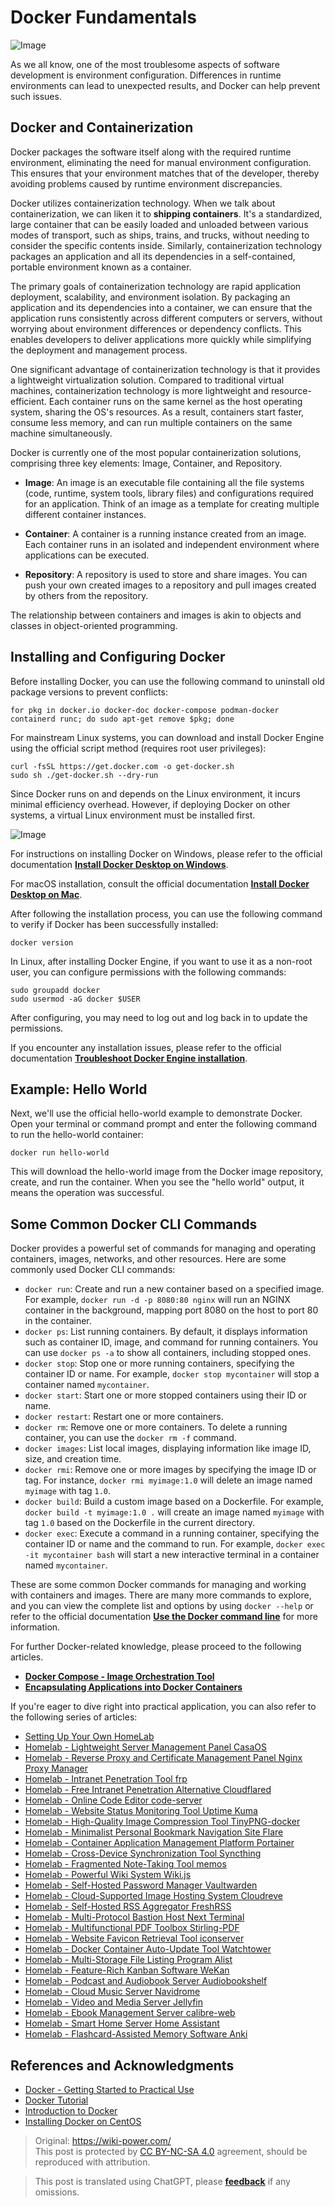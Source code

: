 # Docker Fundamentals

![Image](https://media.wiki-power.com/img/20210116153041.png)

As we all know, one of the most troublesome aspects of software development is environment configuration. Differences in runtime environments can lead to unexpected results, and Docker can help prevent such issues.

## Docker and Containerization

Docker packages the software itself along with the required runtime environment, eliminating the need for manual environment configuration. This ensures that your environment matches that of the developer, thereby avoiding problems caused by runtime environment discrepancies.

Docker utilizes containerization technology. When we talk about containerization, we can liken it to **shipping containers**. It's a standardized, large container that can be easily loaded and unloaded between various modes of transport, such as ships, trains, and trucks, without needing to consider the specific contents inside. Similarly, containerization technology packages an application and all its dependencies in a self-contained, portable environment known as a container.

The primary goals of containerization technology are rapid application deployment, scalability, and environment isolation. By packaging an application and its dependencies into a container, we can ensure that the application runs consistently across different computers or servers, without worrying about environment differences or dependency conflicts. This enables developers to deliver applications more quickly while simplifying the deployment and management process.

One significant advantage of containerization technology is that it provides a lightweight virtualization solution. Compared to traditional virtual machines, containerization technology is more lightweight and resource-efficient. Each container runs on the same kernel as the host operating system, sharing the OS's resources. As a result, containers start faster, consume less memory, and can run multiple containers on the same machine simultaneously.

Docker is currently one of the most popular containerization solutions, comprising three key elements: Image, Container, and Repository.

- **Image**: An image is an executable file containing all the file systems (code, runtime, system tools, library files) and configurations required for an application. Think of an image as a template for creating multiple different container instances.

- **Container**: A container is a running instance created from an image. Each container runs in an isolated and independent environment where applications can be executed.

- **Repository**: A repository is used to store and share images. You can push your own created images to a repository and pull images created by others from the repository.

The relationship between containers and images is akin to objects and classes in object-oriented programming.

## Installing and Configuring Docker

Before installing Docker, you can use the following command to uninstall old package versions to prevent conflicts:

```shell
for pkg in docker.io docker-doc docker-compose podman-docker containerd runc; do sudo apt-get remove $pkg; done
```

For mainstream Linux systems, you can download and install Docker Engine using the official script method (requires root user privileges):

```shell
curl -fsSL https://get.docker.com -o get-docker.sh
sudo sh ./get-docker.sh --dry-run
```

Since Docker runs on and depends on the Linux environment, it incurs minimal efficiency overhead. However, if deploying Docker on other systems, a virtual Linux environment must be installed first.

![Image](https://media.wiki-power.com/img/20230708005714.png)

For instructions on installing Docker on Windows, please refer to the official documentation [**Install Docker Desktop on Windows**](https://docs.docker.com/desktop/install/windows-install/).

For macOS installation, consult the official documentation [**Install Docker Desktop on Mac**](https://docs.docker.com/desktop/install/mac-install/).

After following the installation process, you can use the following command to verify if Docker has been successfully installed:

```shell
docker version
```

In Linux, after installing Docker Engine, if you want to use it as a non-root user, you can configure permissions with the following commands:

```shell
sudo groupadd docker
sudo usermod -aG docker $USER
```

After configuring, you may need to log out and log back in to update the permissions.

If you encounter any installation issues, please refer to the official documentation [**Troubleshoot Docker Engine installation**](https://docs.docker.com/engine/install/troubleshoot/).

## Example: Hello World

Next, we'll use the official hello-world example to demonstrate Docker. Open your terminal or command prompt and enter the following command to run the hello-world container:

```shell
docker run hello-world
```

This will download the hello-world image from the Docker image repository, create, and run the container. When you see the "hello world" output, it means the operation was successful.

## Some Common Docker CLI Commands

Docker provides a powerful set of commands for managing and operating containers, images, networks, and other resources. Here are some commonly used Docker CLI commands:

- `docker run`: Create and run a new container based on a specified image. For example, `docker run -d -p 8080:80 nginx` will run an NGINX container in the background, mapping port 8080 on the host to port 80 in the container.
- `docker ps`: List running containers. By default, it displays information such as container ID, image, and command for running containers. You can use `docker ps -a` to show all containers, including stopped ones.
- `docker stop`: Stop one or more running containers, specifying the container ID or name. For example, `docker stop mycontainer` will stop a container named `mycontainer`.
- `docker start`: Start one or more stopped containers using their ID or name.
- `docker restart`: Restart one or more containers.
- `docker rm`: Remove one or more containers. To delete a running container, you can use the `docker rm -f` command.
- `docker images`: List local images, displaying information like image ID, size, and creation time.
- `docker rmi`: Remove one or more images by specifying the image ID or tag. For instance, `docker rmi myimage:1.0` will delete an image named `myimage` with tag `1.0`.
- `docker build`: Build a custom image based on a Dockerfile. For example, `docker build -t myimage:1.0 .` will create an image named `myimage` with tag `1.0` based on the Dockerfile in the current directory.
- `docker exec`: Execute a command in a running container, specifying the container ID or name and the command to run. For example, `docker exec -it mycontainer bash` will start a new interactive terminal in a container named `mycontainer`.

These are some common Docker commands for managing and working with containers and images. There are many more commands to explore, and you can view the complete list and options by using `docker --help` or refer to the official documentation [**Use the Docker command line**](https://docs.docker.com/engine/reference/commandline/cli/) for more information.

For further Docker-related knowledge, please proceed to the following articles.

- [**Docker Compose - Image Orchestration Tool**](https://wiki-power.com/DockerCompose-%E9%95%9C%E5%83%8F%E7%BC%96%E6%8E%92%E5%B7%A5%E5%85%B7/)
- [**Encapsulating Applications into Docker Containers**](https://wiki-power.com/%E5%B0%86%E5%BA%94%E7%94%A8%E5%B0%81%E8%A3%85%E4%B8%BADocker%E5%AE%B9%E5%99%A8/)

If you're eager to dive right into practical application, you can also refer to the following series of articles:

- [Setting Up Your Own HomeLab](https://wiki-power.com/Setting-Up-Your-Own-HomeLab)
- [Homelab - Lightweight Server Management Panel CasaOS](https://wiki-power.com/Homelab-Lightweight-Server-Management-Panel-CasaOS)
- [Homelab - Reverse Proxy and Certificate Management Panel Nginx Proxy Manager](https://wiki-power.com/Homelab-Reverse-Proxy-and-Certificate-Management-Panel-Nginx-Proxy-Manager)
- [Homelab - Intranet Penetration Tool frp](https://wiki-power.com/Homelab-Intranet-Penetration-Tool-frp)
- [Homelab - Free Intranet Penetration Alternative Cloudflared](https://wiki-power.com/Homelab-Free-Intranet-Penetration-Alternative-Cloudflared)
- [Homelab - Online Code Editor code-server](https://wiki-power.com/Homelab-Online-Code-Editor-code-server)
- [Homelab - Website Status Monitoring Tool Uptime Kuma](https://wiki-power.com/Homelab-Website-Status-Monitoring-Tool-Uptime-Kuma)
- [Homelab - High-Quality Image Compression Tool TinyPNG-docker](https://wiki-power.com/Homelab-High-Quality-Image-Compression-Tool-TinyPNG-docker)
- [Homelab - Minimalist Personal Bookmark Navigation Site Flare](https://wiki-power.com/Homelab-Minimalist-Personal-Bookmark-Navigation-Site-Flare)
- [Homelab - Container Application Management Platform Portainer](https://wiki-power.com/Homelab-Container-Application-Management-Platform-Portainer)
- [Homelab - Cross-Device Synchronization Tool Syncthing](https://wiki-power.com/Homelab-Cross-Device-Synchronization-Tool-Syncthing)
- [Homelab - Fragmented Note-Taking Tool memos](https://wiki-power.com/Homelab-Fragmented-Note-Taking-Tool-memos)
- [Homelab - Powerful Wiki System Wiki.js](https://wiki-power.com/Homelab-Powerful-Wiki-System-Wiki.js)
- [Homelab - Self-Hosted Password Manager Vaultwarden](https://wiki-power.com/Homelab-Self-Hosted-Password-Manager-Vaultwarden)
- [Homelab - Cloud-Supported Image Hosting System Cloudreve](https://wiki-power.com/Homelab-Cloud-Supported-Image-Hosting-System-Cloudreve)
- [Homelab - Self-Hosted RSS Aggregator FreshRSS](https://wiki-power.com/Homelab-Self-Hosted-RSS-Aggregator-FreshRSS)
- [Homelab - Multi-Protocol Bastion Host Next Terminal](https://wiki-power.com/Homelab-Multi-Protocol-Bastion-Host-Next-Terminal)
- [Homelab - Multifunctional PDF Toolbox Stirling-PDF](https://wiki-power.com/Homelab-Multifunctional-PDF-Toolbox-Stirling-PDF)
- [Homelab - Website Favicon Retrieval Tool iconserver](https://wiki-power.com/Homelab-Website-Favicon-Retrieval-Tool-iconserver)
- [Homelab - Docker Container Auto-Update Tool Watchtower](https://wiki-power.com/Homelab-Docker-Container-Auto-Update-Tool-Watchtower)
- [Homelab - Multi-Storage File Listing Program Alist](https://wiki-power.com/Homelab-Multi-Storage-File-Listing-Program-Alist)
- [Homelab - Feature-Rich Kanban Software WeKan](https://wiki-power.com/Homelab-Feature-Rich-Kanban-Software-WeKan)
- [Homelab - Podcast and Audiobook Server Audiobookshelf](https://wiki-power.com/Homelab-Podcast-and-Audiobook-Server-Audiobookshelf)
- [Homelab - Cloud Music Server Navidrome](https://wiki-power.com/Homelab-Cloud-Music-Server-Navidrome)
- [Homelab - Video and Media Server Jellyfin](https://wiki-power.com/Homelab-Video-and-Media-Server-Jellyfin)
- [Homelab - Ebook Management Server calibre-web](https://wiki-power.com/Homelab-Ebook-Management-Server-calibre-web)
- [Homelab - Smart Home Server Home Assistant](https://wiki-power.com/Homelab-Smart-Home-Server-Home-Assistant)
- [Homelab - Flashcard-Assisted Memory Software Anki](https://wiki-power.com/Homelab-Flashcard-Assisted-Memory-Software-Anki)

## References and Acknowledgments

- [Docker - Getting Started to Practical Use](https://yeasy.gitbook.io/docker_practice/)
- [Docker Tutorial](https://www.runoob.com/docker/docker-tutorial.html)
- [Introduction to Docker](http://www.ruanyifeng.com/blog/2018/02/docker-tutorial.html)
- [Installing Docker on CentOS](https://wiki-power.com/unlist/CentOS%E5%AE%89%E8%A3%85Docker)

> Original: <https://wiki-power.com/>  
> This post is protected by [CC BY-NC-SA 4.0](https://creativecommons.org/licenses/by/4.0/deed.en) agreement, should be reproduced with attribution.

> This post is translated using ChatGPT, please [**feedback**](https://github.com/linyuxuanlin/Wiki_MkDocs/issues/new) if any omissions.
